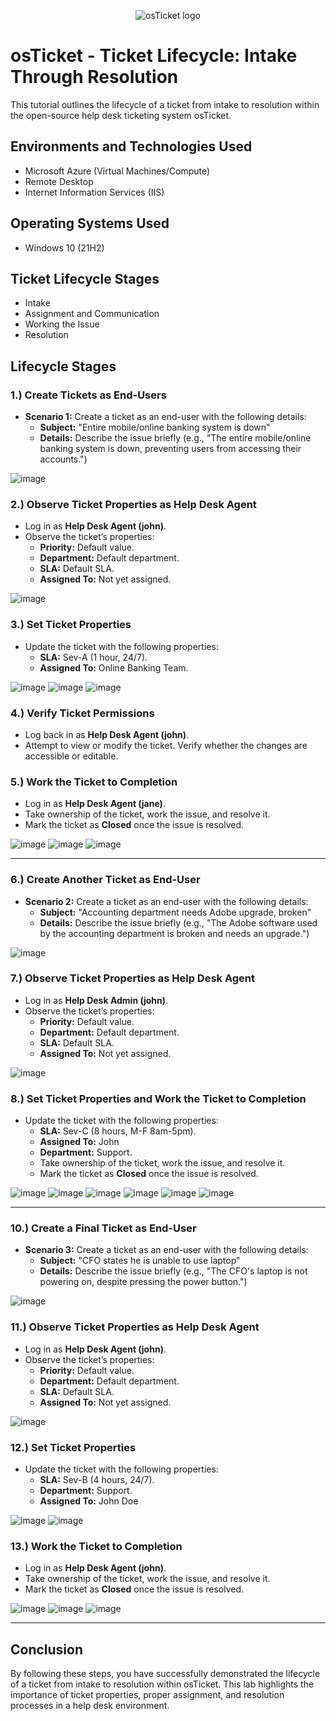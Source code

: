 <p align="center">
<img src="https://i.imgur.com/Clzj7Xs.png" alt="osTicket logo"/>
</p>

<h1>osTicket - Ticket Lifecycle: Intake Through Resolution</h1>
This tutorial outlines the lifecycle of a ticket from intake to resolution within the open-source help desk ticketing system osTicket.<br />


<h2>Environments and Technologies Used</h2>

- Microsoft Azure (Virtual Machines/Compute)
- Remote Desktop
- Internet Information Services (IIS)

<h2>Operating Systems Used </h2>

- Windows 10</b> (21H2)

<h2>Ticket Lifecycle Stages</h2>

- Intake
- Assignment and Communication
- Working the Issue
- Resolution

<h2>Lifecycle Stages</h2>

<h3>1.) Create Tickets as End-Users</h3>

- **Scenario 1:** Create a ticket as an end-user with the following details:
  - **Subject:** "Entire mobile/online banking system is down"
  - **Details:** Describe the issue briefly (e.g., "The entire mobile/online banking system is down, preventing users from accessing their accounts.")
 
![image](https://github.com/user-attachments/assets/ccab1960-8f0e-4036-8489-26305fe51255)

<h3>2.) Observe Ticket Properties as Help Desk Agent</h3>

- Log in as **Help Desk Agent (john)**.
- Observe the ticket’s properties:
  - **Priority:** Default value.
  - **Department:** Default department.
  - **SLA:** Default SLA.
  - **Assigned To:** Not yet assigned.
 
![image](https://github.com/user-attachments/assets/fa0da7dc-8f99-4f51-bc64-ad98aea846e9)

<h3>3.) Set Ticket Properties</h3>

- Update the ticket with the following properties:
  - **SLA:** Sev-A (1 hour, 24/7).
  - **Assigned To:** Online Banking Team.

![image](https://github.com/user-attachments/assets/c3e693d2-8875-402f-b3f6-e43daa20a14e)
![image](https://github.com/user-attachments/assets/bf7e3ac3-8a6f-4e6d-b285-e4be6209cee4)
![image](https://github.com/user-attachments/assets/343c2930-46eb-445b-ac73-1e39121c5186)

<h3>4.) Verify Ticket Permissions</h3>

- Log back in as **Help Desk Agent (john)**.
- Attempt to view or modify the ticket. Verify whether the changes are accessible or editable.

<h3>5.) Work the Ticket to Completion</h3>

- Log in as **Help Desk Agent (jane)**.
- Take ownership of the ticket, work the issue, and resolve it.
- Mark the ticket as **Closed** once the issue is resolved.

![image](https://github.com/user-attachments/assets/aaf05197-931c-4a40-bc9e-3c4a9f837d12)
![image](https://github.com/user-attachments/assets/18ca30da-8e7d-4eef-9e7f-f60fbfc5a5d2)
![image](https://github.com/user-attachments/assets/79904402-86de-41b9-9cd0-8df66f6a7473)

---

<h3>6.) Create Another Ticket as End-User</h3>

- **Scenario 2:** Create a ticket as an end-user with the following details:
  - **Subject:** "Accounting department needs Adobe upgrade, broken"
  - **Details:** Describe the issue briefly (e.g., "The Adobe software used by the accounting department is broken and needs an upgrade.")

![image](https://github.com/user-attachments/assets/853911b9-0d12-4717-a1a3-e5016a3fec25)

<h3>7.) Observe Ticket Properties as Help Desk Agent</h3>

- Log in as **Help Desk Admin (john)**.
- Observe the ticket’s properties:
  - **Priority:** Default value.
  - **Department:** Default department.
  - **SLA:** Default SLA.
  - **Assigned To:** Not yet assigned.
 
![image](https://github.com/user-attachments/assets/b39db87e-d0d9-4622-b6b0-e9bff92a5ed7)

<h3>8.) Set Ticket Properties and Work the Ticket to Completion</h3>

- Update the ticket with the following properties:
  - **SLA:** Sev-C (8 hours, M-F 8am-5pm).
  - **Assigned To:** John
  - **Department:** Support.
  - Take ownership of the ticket, work the issue, and resolve it.
  - Mark the ticket as **Closed** once the issue is resolved.
  
![image](https://github.com/user-attachments/assets/97d13a21-20d7-4c2f-8826-aeb0b8dbdc94)
![image](https://github.com/user-attachments/assets/cd134593-628c-4796-b3e9-c4fb99c1502c)
![image](https://github.com/user-attachments/assets/2c5081d2-fb2d-467b-a305-9564c4ae4ab2)
![image](https://github.com/user-attachments/assets/9b821641-f574-4ac0-b3e8-17e1b01dd9f4)
![image](https://github.com/user-attachments/assets/cf0f510f-d29e-4b0c-bcdf-f31e9680f5ef)
![image](https://github.com/user-attachments/assets/5f5ba8ea-c3fa-4d96-a9b0-961c29def2bc)

---

<h3>10.) Create a Final Ticket as End-User</h3>

- **Scenario 3:** Create a ticket as an end-user with the following details:
  - **Subject:** "CFO states he is unable to use laptop"
  - **Details:** Describe the issue briefly (e.g., "The CFO's laptop is not powering on, despite pressing the power button.")

![image](https://github.com/user-attachments/assets/c9df0bba-8a22-4337-8e70-f5db45e28c46)

<h3>11.) Observe Ticket Properties as Help Desk Agent</h3>

- Log in as **Help Desk Agent (john)**.
- Observe the ticket’s properties:
  - **Priority:** Default value.
  - **Department:** Default department.
  - **SLA:** Default SLA.
  - **Assigned To:** Not yet assigned.
 
![image](https://github.com/user-attachments/assets/f5947328-6b67-4835-bc5e-69bd5fc86df8)

<h3>12.) Set Ticket Properties</h3>

- Update the ticket with the following properties:
  - **SLA:** Sev-B (4 hours, 24/7).
  - **Department:** Support.
  - **Assigned To:** John Doe
 
![image](https://github.com/user-attachments/assets/4d0b54b6-94bd-43cb-a0c7-ff4e10f1e4c1)
![image](https://github.com/user-attachments/assets/6491e911-1d97-4402-b0f7-f683b991008a)

<h3>13.) Work the Ticket to Completion</h3>

- Log in as **Help Desk Agent (john)**.
- Take ownership of the ticket, work the issue, and resolve it.
- Mark the ticket as **Closed** once the issue is resolved.

![image](https://github.com/user-attachments/assets/d6457300-1d09-4f5e-b2b1-e709b9366ab4)
![image](https://github.com/user-attachments/assets/c3084336-0264-4e3f-9175-b65f1a084145)
![image](https://github.com/user-attachments/assets/b5c2f4a3-384e-4410-8951-89a9d181db82)

---

<h2>Conclusion</h2>

By following these steps, you have successfully demonstrated the lifecycle of a ticket from intake to resolution within osTicket. This lab highlights the importance of ticket properties, proper assignment, and resolution processes in a help desk environment.  
